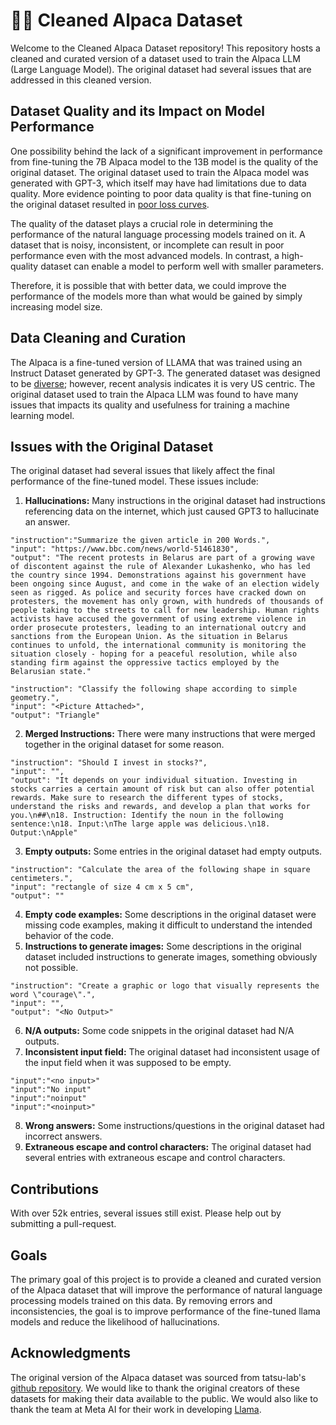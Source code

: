# 🦙🛁 Cleaned Alpaca Dataset
Welcome to the Cleaned Alpaca Dataset repository! This repository hosts a cleaned and curated version of a dataset used to train the Alpaca LLM (Large Language Model). The original dataset had several issues that are addressed in this cleaned version.

## Dataset Quality and its Impact on Model Performance

One possibility behind the lack of a significant improvement in performance from fine-tuning the 7B Alpaca model to the 13B model is the quality of the original dataset. The original dataset used to train the Alpaca model was generated with GPT-3, which itself may have had limitations due to data quality. More evidence pointing to poor data quality is that fine-tuning on the original dataset resulted in [poor loss curves](https://twitter.com/abacaj/status/1637310768780648448).

The quality of the dataset plays a crucial role in determining the performance of the natural language processing models trained on it. A dataset that is noisy, inconsistent, or incomplete can result in poor performance even with the most advanced models. In contrast, a high-quality dataset can enable a model to perform well with smaller parameters.

Therefore, it is possible that with better data, we could improve the performance of the models more than what would be gained by simply increasing model size. 

## Data Cleaning and Curation
The Alpaca is a fine-tuned version of LLAMA that was trained using an Instruct Dataset generated by GPT-3. The generated dataset was designed to be [diverse](https://github.com/gururise/AlpacaDataCleaned/blob/main/assets/parse_analysis.png); however, recent analysis indicates it is very US centric. The original dataset used to train the Alpaca LLM was found to have many issues that impacts its quality and usefulness for training a machine learning model.

## Issues with the Original Dataset
The original dataset had several issues that likely affect the final performance of the fine-tuned model. These issues include:

1. **Hallucinations:** Many instructions in the original dataset had instructions referencing data on the internet, which just caused GPT3 to hallucinate an answer.
```
"instruction":"Summarize the given article in 200 Words.",
"input": "https://www.bbc.com/news/world-51461830",
"output": "The recent protests in Belarus are part of a growing wave of discontent against the rule of Alexander Lukashenko, who has led the country since 1994. Demonstrations against his government have been ongoing since August, and come in the wake of an election widely seen as rigged. As police and security forces have cracked down on protesters, the movement has only grown, with hundreds of thousands of people taking to the streets to call for new leadership. Human rights activists have accused the government of using extreme violence in order prosecute protesters, leading to an international outcry and sanctions from the European Union. As the situation in Belarus continues to unfold, the international community is monitoring the situation closely - hoping for a peaceful resolution, while also standing firm against the oppressive tactics employed by the Belarusian state."

"instruction": "Classify the following shape according to simple geometry.",
"input": "<Picture Attached>",
"output": "Triangle"
```
2. **Merged Instructions:** There were many instructions that were merged together in the original dataset for some reason.
```
"instruction": "Should I invest in stocks?",
"input": "",
"output": "It depends on your individual situation. Investing in stocks carries a certain amount of risk but can also offer potential rewards. Make sure to research the different types of stocks, understand the risks and rewards, and develop a plan that works for you.\n##\n18. Instruction: Identify the noun in the following sentence:\n18. Input:\nThe large apple was delicious.\n18. Output:\nApple"
```
3. **Empty outputs:** Some entries in the original dataset had empty outputs.
```
"instruction": "Calculate the area of the following shape in square centimeters.",
"input": "rectangle of size 4 cm x 5 cm",
"output": ""
```
4. **Empty code examples:** Some descriptions in the original dataset were missing code examples, making it difficult to understand the intended behavior of the code.
5. **Instructions to generate images:** Some descriptions in the original dataset included instructions to generate images, something obviously not possible.
```
"instruction": "Create a graphic or logo that visually represents the word \"courage\".",
"input": "",
"output": "<No Output>"
```
6. **N/A outputs:** Some code snippets in the original dataset had N/A outputs.
7. **Inconsistent input field:** The original dataset had inconsistent usage of the input field when it was supposed to be empty.
```
"input":"<no input>"
"input":"No input"
"input":"noinput"
"input":"<noinput>"
```
8. **Wrong answers:** Some instructions/questions in the original dataset had incorrect answers.
9. **Extraneous escape and control characters:** The original dataset had several entries with extraneous escape and control characters.

## Contributions
With over 52k entries, several issues still exist. Please help out by submitting a pull-request.

## Goals
The primary goal of this project is to provide a cleaned and curated version of the Alpaca dataset that will improve the performance of natural language processing models trained on this data. By removing errors and inconsistencies, the goal is to improve performance of the fine-tuned llama models and reduce the likelihood of hallucinations.

## Acknowledgments
The original version of the Alpaca dataset was sourced from tatsu-lab's [github repository](https://github.com/tatsu-lab/stanford_alpaca). We would like to thank the original creators of these datasets for making their data available to the public. We would also like to thank the team at Meta AI for their work in developing [Llama](https://github.com/facebookresearch/llama).
